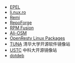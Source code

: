 * [EPEL](http://fedoraproject.org/wiki/EPEL)
* [li.nux.ro](http://li.nux.ro)
* [Remi](http://rpms.famillecollet.com)
* [RepoForge](http://repoforge.org)
* [RPM Fusion](http://rpmfusion.org)
* [Ali-OSM](http://mirrors.aliyun.com)
* [OpenResty Linux Packages](http://openresty.org/en/linux-packages.html)
* [TUNA](https://mirror.tuna.tsinghua.edu.cn/help/centos/) 清华大学开源软件镜像站
* [USTC](http://mirrors.ustc.edu.cn/) 中科大开源镜像站
* [dotdeb](https://www.dotdeb.org/)
